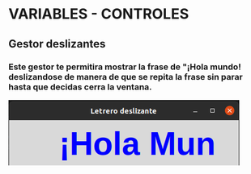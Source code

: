 # VARIABLES - CONTROLES 

## Gestor deslizantes 

### Este gestor te permitira mostrar la frase de "¡Hola mundo! deslizandose de manera de que se repita la frase sin parar hasta que decidas cerra la ventana.

![desplazamiento](desplazamiento.png "pack")
